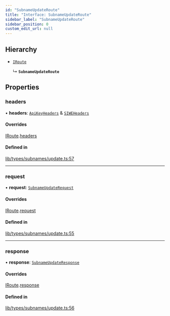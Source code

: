 ```yaml
---
id: "SubnameUpdateRoute"
title: "Interface: SubnameUpdateRoute"
sidebar_label: "SubnameUpdateRoute"
sidebar_position: 0
custom_edit_url: null
---
```


## Hierarchy

- [`IRoute`](IRoute.md)

  ↳ **`SubnameUpdateRoute`**

## Properties

### headers

• **headers**: [`ApiKeyHeaders`](ApiKeyHeaders.md) & [`SIWEHeaders`](SIWEHeaders.md)

#### Overrides

[IRoute](IRoute.md).[headers](IRoute.md#headers)

#### Defined in

[lib/types/subnames/update.ts:57](https://github.com/JustaName-id/JustaName-sdk/blob/45e45ce/packages/@justaname.id/sdk/src/lib/types/subnames/update.ts#L57)

___

### request

• **request**: [`SubnameUpdateRequest`](SubnameUpdateRequest.md)

#### Overrides

[IRoute](IRoute.md).[request](IRoute.md#request)

#### Defined in

[lib/types/subnames/update.ts:55](https://github.com/JustaName-id/JustaName-sdk/blob/45e45ce/packages/@justaname.id/sdk/src/lib/types/subnames/update.ts#L55)

___

### response

• **response**: [`SubnameUpdateResponse`](SubnameUpdateResponse.md)

#### Overrides

[IRoute](IRoute.md).[response](IRoute.md#response)

#### Defined in

[lib/types/subnames/update.ts:56](https://github.com/JustaName-id/JustaName-sdk/blob/45e45ce/packages/@justaname.id/sdk/src/lib/types/subnames/update.ts#L56)

